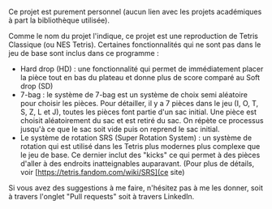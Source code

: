 Ce projet est purement personnel (aucun lien avec les projets académiques à part la bibliothèque utilisée).

Comme le nom du projet l'indique, ce projet est une reproduction de Tetris Classique (ou NES Tetris). 
Certaines fonctionnalités qui ne sont pas dans le jeu de base sont inclus dans ce programme :
- Hard drop (HD) : une fonctionnalité qui permet de immédiatement placer la pièce tout en bas du plateau et donne plus de score comparé au Soft drop (SD)
- 7-bag : le système de 7-bag est un système de choix semi aléatoire pour choisir les pièces. Pour détailler, il y a 7 pièces dans le jeu (I, O, T, S, Z, L et J), toutes les pièces font partie d'un sac initial. Une pièce est choisit aléatoirement du sac et est retiré du sac. On répète ce processus jusqu'à ce que le sac soit vide puis on reprend le sac initial.
- Le système de rotation SRS (Super Rotation System) : un système de rotation qui est utilisé dans les Tetris plus modernes plus complexe que le jeu de base. Ce dernier inclut des "kicks" ce qui permet à des pièces d'aller à des endroits inatteignables auparavant. (Pour plus de détails, voir [https://tetris.fandom.com/wiki/SRS](ce site)

Si vous avez des suggestions à me faire, n'hésitez pas à me les donner, soit à travers l'onglet "Pull requests" soit à travers LinkedIn.
